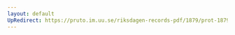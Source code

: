 ```yaml
---
layout: default
UpRedirect: https://pruto.im.uu.se/riksdagen-records-pdf/1879/prot-1879--fk--040/prot-1879--fk--040_034.pdf
---
```

